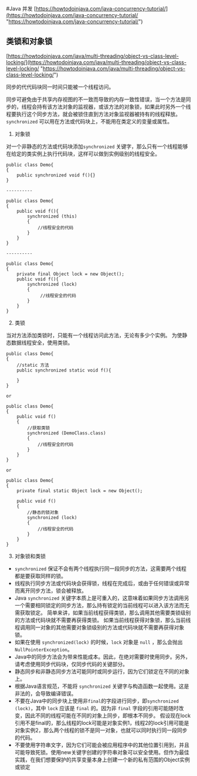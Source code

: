 #Java 并发
[https://howtodoinjava.com/java-concurrency-tutorial/](https://howtodoinjava.com/java-concurrency-tutorial/ "https://howtodoinjava.com/java-concurrency-tutorial/")

## 类锁和对象锁 ##

[https://howtodoinjava.com/java/multi-threading/object-vs-class-level-locking/](https://howtodoinjava.com/java/multi-threading/object-vs-class-level-locking/ "https://howtodoinjava.com/java/multi-threading/object-vs-class-level-locking/")

同步的代代码块同一时间只能被一个线程访问。

同步可避免由于共享内存视图的不一致而导致的内存一致性错误，当一个方法是同步的，线程会持有该方法对象的监视器，或该方法的对象锁，如果此时另外一个线程要执行这个同步方法，就会被锁住直到方法对象监视器被持有的线程释放。
`synchronized` 可以用在方法或代码块上，不能用在类定义的变量或属性。

1. 对象锁

对一个非静态的方法或代码块添加`synchronized` 关键字，那么只有一个线程能够在给定的类实例上执行代码块，这样可以做到实例级别的线程安全。

```
public class Demo{
{
    public synchronized void f(){}
}
 
----------
 
public class Demo{
{
    public void f(){
        synchronized (this)
        {
            //线程安全的代码
        }
    }
}
 
----------

public class Demo{
{
    private final Object lock = new Object();
    public void f(){
        synchronized (lock)
        {
             //线程安全的代码
        }
    }
}
```

2. 类锁

当对方法添加类锁时，只能有一个线程访问此方法，无论有多少个实例。
为使静态数据线程安全，使用类锁。

```
public class Demo{
{
    //static 方法
    public synchronized static void f(){
 
    }
}
 
or
 
public class Demo{
{
    public void f()
    {
        //获取类锁
        synchronized (DemoClass.class)
        {
            //线程安全的代码
        }
    }
}
 
or
 
public class Demo{
{
    private final static Object lock = new Object();
 
    public void f()
    {
        //静态的锁对象
        synchronized (lock)
        {
            //线程安全的代码
        }
    }
}

```

3. 对象锁和类锁
- `synchronized` 保证不会有两个线程执行同一段同步的方法，这需要两个线程都是要获取同样的锁。
- 线程执行同步方法或代码块会获得锁，线程在完成后，或由于任何错误或异常而离开同步方法，锁会被释放。
- Java `synchronized` 关键字本质上是可重入的，这意味着如果同步方法调用另一个需要相同锁定的同步方法，那么持有锁定的当前线程可以进入该方法而无需获取锁定。
简单来讲，如果当前线程获得类锁，那么调用其他需要类锁级别的方法或代码块就不需要再获得类锁。
如果当前线程获得对象锁，那么当前线程调用同一对象的其他需要对象锁级别的方法或代码块就不需要再获得对象锁。
- 如果在使用 `synchronized(lock)` 的时候，`lock`  对象是 `null` ，那么会抛出`NullPointerException`。
- Java中的同步方法会为带来性能成本。因此，在绝对需要时使用同步。另外，请考虑使用同步代码块，仅同步代码的关键部分。
- 静态同步和非静态同步方法可能同时或同步运行，因为它们锁定在不同的对象上。
- 根据Java语言规范，不能将 `synchronized` 关键字与构造函数一起使用。这是非法的，会导致编译错误。
- 不要在Java中的同步块上使用非`final`的字段进行同步，即`synchronized (lock)`，其中 `lock` 应该是 `final` 的。因为非 `final` 字段的引用可能随时改变，因此不同的线程可能在不同的对象上同步，即根本不同步。
假设现在lock引用不是final的，那么线程的lock可能是对象实例1，线程2的lock引用可能是对象实例2，那么两个线程的锁不是同一对象，也就可以同时执行同一段同步的代码。
- 不要使用字符串文字，因为它们可能会被应用程序中的其他位置引用到，并且可能导致死锁。使用new关键字创建的字符串对象可以安全使用。但作为最佳实践，在我们想要保护的共享变量本身上创建一个新的私有范围的Object实例或锁定